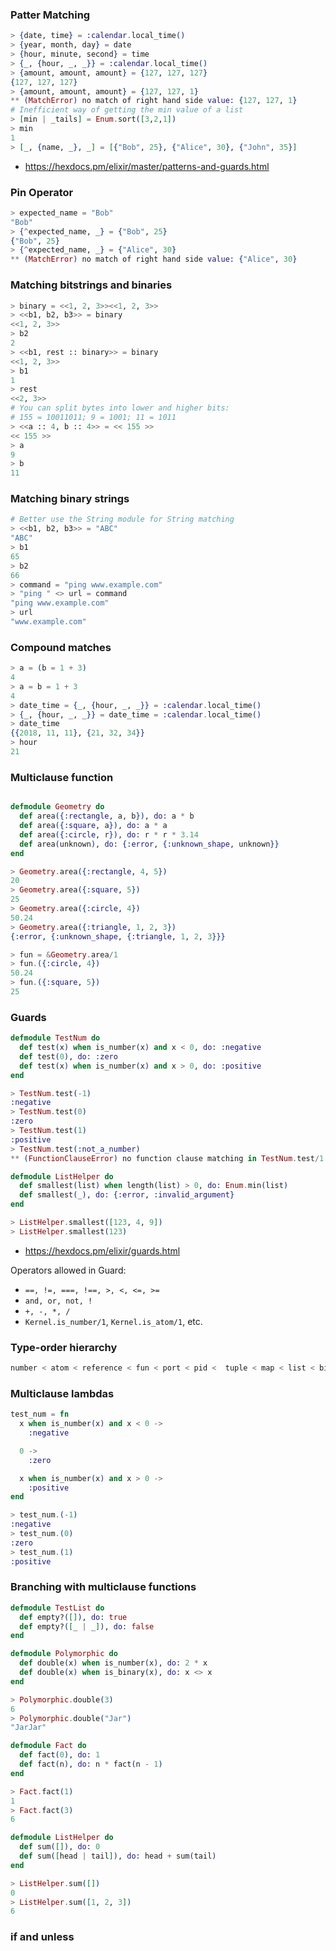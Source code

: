 ### Patter Matching

```elixir
> {date, time} = :calendar.local_time()
> {year, month, day} = date
> {hour, minute, second} = time
> {_, {hour, _, _}} = :calendar.local_time()
> {amount, amount, amount} = {127, 127, 127}
{127, 127, 127}
> {amount, amount, amount} = {127, 127, 1}
** (MatchError) no match of right hand side value: {127, 127, 1}
# Inefficient way of getting the min value of a list
> [min | _tails] = Enum.sort([3,2,1])
> min
1
> [_, {name, _}, _] = [{"Bob", 25}, {"Alice", 30}, {"John", 35}]
```

- https://hexdocs.pm/elixir/master/patterns-and-guards.html

### Pin Operator

```elixir
> expected_name = "Bob"
"Bob"
> {^expected_name, _} = {"Bob", 25}
{"Bob", 25}
> {^expected_name, _} = {"Alice", 30}
** (MatchError) no match of right hand side value: {"Alice", 30}
```

### Matching bitstrings and binaries

```elixir
> binary = <<1, 2, 3>><<1, 2, 3>>
> <<b1, b2, b3>> = binary
<<1, 2, 3>>
> b2
2
> <<b1, rest :: binary>> = binary
<<1, 2, 3>>
> b1
1
> rest
<<2, 3>>
# You can split bytes into lower and higher bits:
# 155 = 10011011; 9 = 1001; 11 = 1011
> <<a :: 4, b :: 4>> = << 155 >>
<< 155 >>
> a
9
> b
11
```

### Matching binary strings

```elixir
# Better use the String module for String matching
> <<b1, b2, b3>> = "ABC"
"ABC"
> b1
65
> b2
66
> command = "ping www.example.com"
> "ping " <> url = command
"ping www.example.com"
> url
"www.example.com"
```

### Compound matches

```elixir
> a = (b = 1 + 3)
4
> a = b = 1 + 3
4
> date_time = {_, {hour, _, _}} = :calendar.local_time()
> {_, {hour, _, _}} = date_time = :calendar.local_time()
> date_time
{{2018, 11, 11}, {21, 32, 34}}
> hour
21
```

### Multiclause function

```elixir

defmodule Geometry do
  def area({:rectangle, a, b}), do: a * b
  def area({:square, a}), do: a * a
  def area({:circle, r}), do: r * r * 3.14
  def area(unknown), do: {:error, {:unknown_shape, unknown}}
end

> Geometry.area({:rectangle, 4, 5})
20
> Geometry.area({:square, 5})
25
> Geometry.area({:circle, 4})
50.24
> Geometry.area({:triangle, 1, 2, 3})
{:error, {:unknown_shape, {:triangle, 1, 2, 3}}}

> fun = &Geometry.area/1
> fun.({:circle, 4})
50.24
> fun.({:square, 5})
25
```

### Guards

```elixir
defmodule TestNum do
  def test(x) when is_number(x) and x < 0, do: :negative
  def test(0), do: :zero
  def test(x) when is_number(x) and x > 0, do: :positive
end

> TestNum.test(-1)
:negative
> TestNum.test(0)
:zero
> TestNum.test(1)
:positive
> TestNum.test(:not_a_number)
** (FunctionClauseError) no function clause matching in TestNum.test/1

defmodule ListHelper do
  def smallest(list) when length(list) > 0, do: Enum.min(list)
  def smallest(_), do: {:error, :invalid_argument}
end

> ListHelper.smallest([123, 4, 9])
> ListHelper.smallest(123)
```

- https://hexdocs.pm/elixir/guards.html

Operators allowed in Guard:

- `==, !=, ===, !==, >, <, <=, >=`
- `and, or, not, !`
- `+, -, *, /`
- `Kernel.is_number/1`, `Kernel.is_atom/1`, etc.

### Type-order hierarchy

```elixir
number < atom < reference < fun < port < pid <  tuple < map < list < bitstring (binary)
```

### Multiclause lambdas

```elixir
test_num = fn
  x when is_number(x) and x < 0 ->
    :negative

  0 ->
    :zero

  x when is_number(x) and x > 0 ->
    :positive
end

> test_num.(-1)
:negative
> test_num.(0)
:zero
> test_num.(1)
:positive
```

### Branching with multiclause functions

```elixir
defmodule TestList do
  def empty?([]), do: true
  def empty?([_ | _]), do: false
end
```

```elixir
defmodule Polymorphic do
  def double(x) when is_number(x), do: 2 * x
  def double(x) when is_binary(x), do: x <> x
end

> Polymorphic.double(3)
6
> Polymorphic.double("Jar")
"JarJar"
```

```elixir
defmodule Fact do
  def fact(0), do: 1
  def fact(n), do: n * fact(n - 1)
end

> Fact.fact(1)
1
> Fact.fact(3)
6
```

```elixir
defmodule ListHelper do
  def sum([]), do: 0
  def sum([head | tail]), do: head + sum(tail)
end

> ListHelper.sum([])
0
> ListHelper.sum([1, 2, 3])
6
```

### if and unless

```elixir

```

###

```elixir

```

###

```elixir

```
